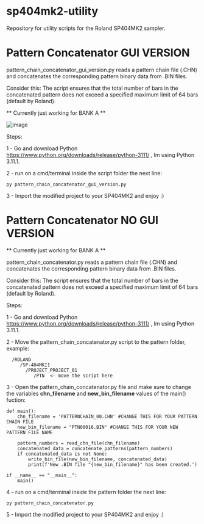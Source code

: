 # sp404mk2-utility
Repository for utility scripts for the Roland SP404MK2 sampler.

# Pattern Concatenator GUI VERSION

pattern_chain_concatenator_gui_version.py reads a pattern chain file (.CHN) and concatenates the corresponding pattern binary data from .BIN files.

Consider this:  The script ensures that the total number of bars in the concatenated pattern does not exceed a specified maximum limit of 64 bars (default by Roland).

** Currently just working for BANK A **

![image](https://github.com/JLopezZn/sp404mk2-utility/assets/42882196/f0f5f412-6b95-421c-94c7-6cd10fca2877)

Steps:

1 - Go and download Python https://www.python.org/downloads/release/python-3111/ , Im using Python 3.11.1.

2 - run on a cmd/terminal inside the script folder the next line:

````py pattern_chain_concatenator_gui_version.py````


3 - Import the modified project to your SP404MK2 and enjoy :)



# Pattern Concatenator NO GUI VERSION

** Currently just working for BANK A **

pattern_chain_concatenator.py reads a pattern chain file (.CHN) and concatenates the corresponding pattern binary data from .BIN files.

Consider this:  The script ensures that the total number of bars in the concatenated pattern does not exceed a specified maximum limit of 64 bars (default by Roland).

Steps:

1 - Go and download Python https://www.python.org/downloads/release/python-3111/ , Im using Python 3.11.1.

2 - Move the pattern_chain_concatenator.py script to the pattern folder, example:
````
  /ROLAND
     /SP-404MKII
       /PROJECT_PROJECT_01
          /PTN  <- move the script here
````

3 - Open the pattern_chain_concatenator.py file and make sure to change the variables **chn_filename** and **new_bin_filename** values of the main() fuction:
````
def main():
    chn_filename = 'PATTERNCHAIN_00.CHN' #CHANGE THIS FOR YOUR PATTERN CHAIN FILE
    new_bin_filename = "PTN00016.BIN" #CHANGE THIS FOR YOUR NEW PATTERN FILE NAME
    
    pattern_numbers = read_chn_file(chn_filename)
    concatenated_data = concatenate_patterns(pattern_numbers)
    if concatenated_data is not None:
        write_bin_file(new_bin_filename, concatenated_data)
        print(f'New .BIN file "{new_bin_filename}" has been created.')

if __name__ == "__main__":
    main()

````
4 - run on a cmd/terminal inside the pattern folder the next line:

````py pattern_chain_concatenator.py````


5 - Import the modified project to your SP404MK2 and enjoy :)
